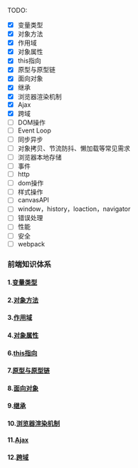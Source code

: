 TODO:

 - [x] 变量类型
 - [x] 对象方法
 - [x] 作用域
 - [x] 对象属性
 - [x] this指向
 - [x] 原型与原型链
 - [x] 面向对象
 - [x] 继承
 - [x] 浏览器渲染机制
 - [x] Ajax
 - [x] 跨域
 - [ ] DOM操作
 - [ ] Event Loop
 - [ ] 同步异步
 - [ ] 对象拷贝、节流防抖、懒加载等常见需求
 - [ ] 浏览器本地存储
 - [ ] 事件
 - [ ] http
 - [ ] dom操作
 - [ ] 样式操作
 - [ ] canvasAPI
 - [ ] window，history，loaction，navigator
 - [ ] 错误处理
 - [ ] 性能
 - [ ] 安全
 - [ ] webpack
 
### 前端知识体系
#### 1.[变量类型](https://github.com/chiren33/blog/issues/1)
#### 2.[对象方法](https://github.com/chiren33/blog/issues/2)
#### 3.[作用域](https://github.com/chiren33/blog/issues/4)
#### 4.[对象属性](https://github.com/chiren33/blog/issues/3)
#### 6.[this指向](https://github.com/chiren33/blog/issues/6)
#### 7.[原型与原型链](https://github.com/chiren33/blog/issues/5)
#### 8.[面向对象](https://github.com/chiren33/blog/issues/7)
#### 9.[继承](https://github.com/chiren33/blog/issues/8)
#### 10.[浏览器渲染机制](https://github.com/chiren33/blog/issues/10)
#### 11.[Ajax](https://github.com/chiren33/blog/issues/11)
#### 12.[跨域](https://github.com/chiren33/blog/issues/9)
